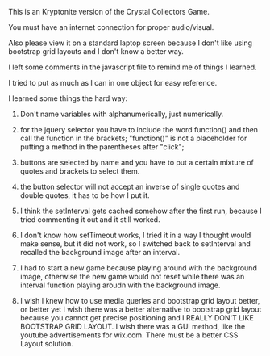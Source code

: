 This is an Kryptonite version of the Crystal Collectors Game.

You must have an internet connection for proper audio/visual.

Also please view it on a standard laptop screen because I don't like using bootstrap grid layouts
and I don't know a better way.

I left some comments in the javascript file to remind me of things I learned.

I tried to put as much as I can in one object for easy reference.

I learned some things the hard way:

1.  Don't name variables with alphanumerically, just numerically.
2.  for the jquery selector you have to include the word function() and then
call the function in the brackets; "function()" is not a placeholder for putting a method in the 
parentheses after "click";
3.  buttons are selected by name and you have to put a certain mixture of quotes and brackets to select them.
4.  the button selector will not accept an inverse of single quotes and double quotes, it has to be how I put it.
5.  I think the setInterval gets cached somehow after the first run, because I tried commenting it out and 
it still worked.
6.  I don't know how setTimeout works, I tried it in a way I thought would make sense, but it did not work,
so I switched back to setInterval and recalled the background image after an interval.
7.  I had to start a new game because playing around with the background image, otherwise the new game 
would not reset while there was an interval function playing aroudn with the background image.

8.  I wish I knew how to use media queries and bootstrap grid layout better, or better yet I wish 
there was a better alternative to bootstrap grid layout because you cannot get precise positioning
and I REALLY DON'T LIKE BOOTSTRAP GRID LAYOUT.  I wish there was a GUI method, 
like the youtube advertisements for wix.com.   There must be a better CSS Layout solution.